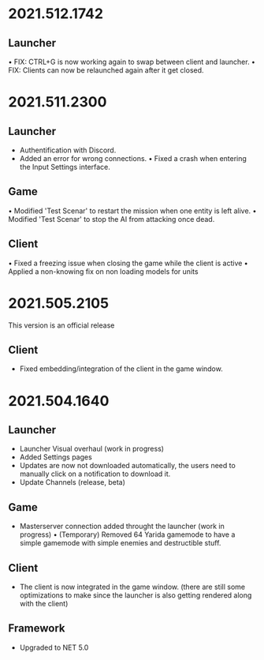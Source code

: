 # 2021.512.1742
## Launcher
• FIX: CTRL+G is now working again to swap between client and launcher.
• FIX: Clients can now be relaunched again after it get closed.

# 2021.511.2300
## Launcher
+ Authentification with Discord.
+ Added an error for wrong connections.
• Fixed a crash when entering the Input Settings interface.

## Game
• Modified 'Test Scenar' to restart the mission when one entity is left alive.
• Modified 'Test Scenar' to stop the AI from attacking once dead.

## Client
• Fixed a freezing issue when closing the game while the client is active
• Applied a non-knowing fix on non loading models for units

# 2021.505.2105
This version is an official release

## Client
+ Fixed embedding/integration of the client in the game window.

# 2021.504.1640
## Launcher
+ Launcher Visual overhaul (work in progress)
+ Added Settings pages
+ Updates are now not downloaded automatically, the users need to manually click on a notification to download it.
+ Update Channels (release, beta)

## Game
+ Masterserver connection added throught the launcher (work in progress)
• (Temporary) Removed 64 Yarida gamemode to have a simple gamemode with simple enemies and destructible stuff.

## Client
+ The client is now integrated in the game window. (there are still some optimizations to make since the launcher is also getting rendered along with the client)

## Framework
+ Upgraded to NET 5.0
